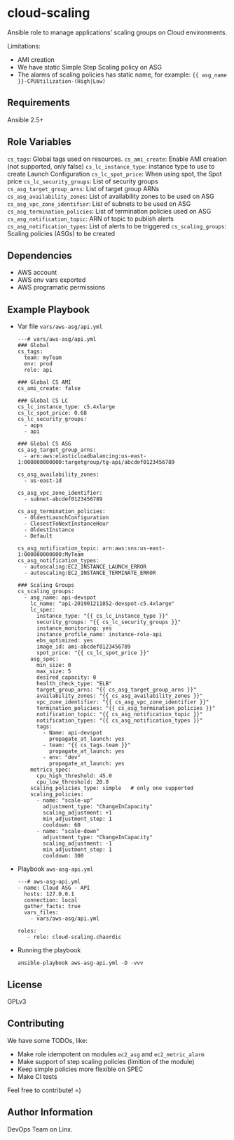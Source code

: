 cloud-scaling
=============

Ansible role to manage applications' scaling groups on Cloud environments.

Limitations:
* AMI creation
* We have static Simple Step Scaling policy on ASG
* The alarms of scaling policies has static name, for example: `{{ asg_name }}-CPUUtilization-(High|Low)`


Requirements
------------

Ansible 2.5+

Role Variables
--------------

`cs_tags`: Global tags used on resources.
`cs_ami_create`: Enable AMI creation (not supported, only false)
`cs_lc_instance_type`: instance type to use to create Launch Configuration
`cs_lc_spot_price`: When using spot, the Spot price
`cs_lc_security_groups`: List of security groups
`cs_asg_target_group_arns`: List of target group ARNs
`cs_asg_availability_zones`: List of availability zones to be used on ASG
`cs_asg_vpc_zone_identifier`: List of subnets to be used on ASG
`cs_asg_termination_policies`: List of termination policies used on ASG
`cs_asg_notification_topic`: ARN of topic to publish alerts
`cs_asg_notification_types`: List of alerts to be triggered
`cs_scaling_groups`: Scaling policies (ASGs) to be created

Dependencies
------------

* AWS account
* AWS env vars exported
* AWS programatic permissions

Example Playbook
----------------

* Var file `vars/aws-asg/api.yml`

      ---# vars/aws-asg/api.yml
      ### Global
      cs_tags:
        team: myTeam
        env: prod
        role: api

      ### Global CS AMI
      cs_ami_create: false

      ### Global CS LC
      cs_lc_instance_type: c5.4xlarge
      cs_lc_spot_price: 0.68
      cs_lc_security_groups:
        - apps
        - api

      ### Global CS ASG
      cs_asg_target_group_arns:
        - arn:aws:elasticloadbalancing:us-east-1:000000000000:targetgroup/tg-api/abcdef0123456789

      cs_asg_availability_zones:
        - us-east-1d

      cs_asg_vpc_zone_identifier:
        - subnet-abcdef0123456789

      cs_asg_termination_policies:
        - OldestLaunchConfiguration
        - ClosestToNextInstanceHour
        - OldestInstance
        - Default

      cs_asg_notification_topic: arn:aws:sns:us-east-1:000000000000:MyTeam
      cs_asg_notification_types:
        - autoscaling:EC2_INSTANCE_LAUNCH_ERROR
        - autoscaling:EC2_INSTANCE_TERMINATE_ERROR

      ### Scaling Groups
      cs_scaling_groups:
        - asg_name: api-devspot
          lc_name: "api-201901211852-devspot-c5.4xlarge"
          lc_spec:
            instance_type: "{{ cs_lc_instance_type }}"
            security_groups: "{{ cs_lc_security_groups }}"
            instance_monitoring: yes
            instance_profile_name: instance-role-api
            ebs_optimized: yes
            image_id: ami-abcdef0123456789
            spot_price: "{{ cs_lc_spot_price }}"
          asg_spec:
            min_size: 0
            max_size: 5
            desired_capacity: 0
            health_check_type: "ELB"
            target_group_arns: "{{ cs_asg_target_group_arns }}"
            availability_zones: "{{ cs_asg_availability_zones }}"
            vpc_zone_identifier: "{{ cs_asg_vpc_zone_identifier }}"
            termination_policies: "{{ cs_asg_termination_policies }}"
            notification_topic: "{{ cs_asg_notification_topic }}"
            notification_types: "{{ cs_asg_notification_types }}"
            tags:
              - Name: api-devspot
                propagate_at_launch: yes
              - team: "{{ cs_tags.team }}"
                propagate_at_launch: yes
              - env: "dev"
                propagate_at_launch: yes
          metrics_spec:
            cpu_high_threshold: 45.0
            cpu_low_threshold: 20.0
          scaling_policies_type: simple   # only one supported
          scaling_policies:
            - name: "scale-up"
              adjustment_type: "ChangeInCapacity"
              scaling_adjustment: +1
              min_adjustment_step: 1
              cooldown: 60
            - name: "scale-down"
              adjustment_type: "ChangeInCapacity"
              scaling_adjustment: -1
              min_adjustment_step: 1
              cooldown: 300


* Playbook `aws-asg-api.yml`

      ---# aws-asg-api.yml
      - name: Cloud ASG - API
        hosts: 127.0.0.1
        connection: local
        gather_facts: true
        vars_files:
          - vars/aws-asg/api.yml

      roles:
         - role: cloud-scaling.chaordic

* Running the playbook

      ansible-playbook aws-asg-api.yml -D -vvv


License
-------

GPLv3

Contributing
------------

We have some TODOs, like:

* Make role idempotent on modules `ec2_asg` and `ec2_metric_alarm`
* Make support of step scaling policies (limition of the module)
* Keep simple policies more flexible on SPEC
* Make CI tests

Feel free to contribute! =)

Author Information
------------------

DevOps Team on Linx.
